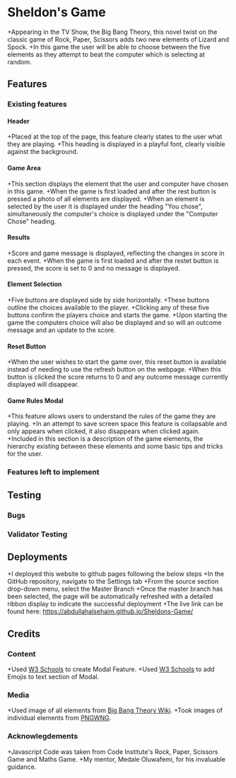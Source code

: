 # Sheldon's Game

+Appearing in the TV Show, the Big Bang Theory, this novel twist on the classic game of Rock, Paper, Scissors adds two new elements of Lizard and Spock.
+In this game the user will be able to choose between the five elements as they attempt to beat the computer which is selecting at random.

## Features

### Existing features

#### Header
+Placed at the top of the page, this feature clearly states to the user what they are playing.
+This heading is displayed in a playful font, clearly visible against the background.

#### Game Area
+This section displays the element that the user and computer have chosen in this game.
+When the game is first loaded and after the rest button is pressed a photo of all elements are displayed.
+When an element is selected by the user it is displayed under the heading "You chose", simultaneously the computer's choice is displayed 
under the "Computer Chose" heading.

#### Results
+Score and game message is displayed, reflecting the changes in score in each event.
+When the game is first loaded and after the restet button is pressed, the score is set to 0 and no message is displayed.


#### Element Selection
+Five buttons are displayed side by side horizontally.
+These buttons outline the choices available to the player.
+Clicking any of these five buttons confirm the players choice and starts the game.
+Upon starting the game the computers choice will also be displayed and so will an outcome message and an update to the score.

#### Reset Button
+When the user wishes to start the game over, this reset button is available instead of needing to use the refresh button on the webpage.
+When this button is clicked the score returns to 0 and any outcome message currently displayed will disappear.

#### Game Rules Modal
+This feature allows users to understand the rules of the game they are playing.
+In an attempt to save screen space this feature is collapsable and only appears when clicked, it also disappears when clicked again.
+Included in this section is a description of the game elements, the hierarchy existing between these elements and some basic tips and tricks for the user.

### Features left to implement

## Testing

### Bugs

### Validator Testing

## Deployments
+I deployed this website to github pages following the below steps
    +In the GitHub repository, navigate to the Settings tab
    +From the source section drop-down menu, select the Master Branch
    +Once the master branch has been selected, the page will be automatically refreshed with a detailed ribbon display to indicate the successful deployment
+The live link can be found here: https://abdullahalsehaim.github.io/Sheldons-Game/

## Credits

### Content
+Used [W3 Schools](https://www.w3schools.com/howto/howto_css_modals.asp) to create Modal Feature.
+Used [W3 Schools](https://www.w3schools.com/html/html_emojis.asp) to add Emojis to text section of Modal.

### Media
+Used image of all elements from [Big Bang Theory Wiki](https://bigbangtheory.fandom.com/wiki/Rock,_Paper,_Scissors,_Lizard,_Spock).
+Took images of individual elements from [PNGWNG](https://www.pngwing.com/en/free-png-ycasl).

### Acknowlegdements
+Javascript Code was taken from Code Institute's Rock, Paper, Scissors Game and Maths Game.
+My mentor, Medale Oluwafemi, for his invaluable guidance.